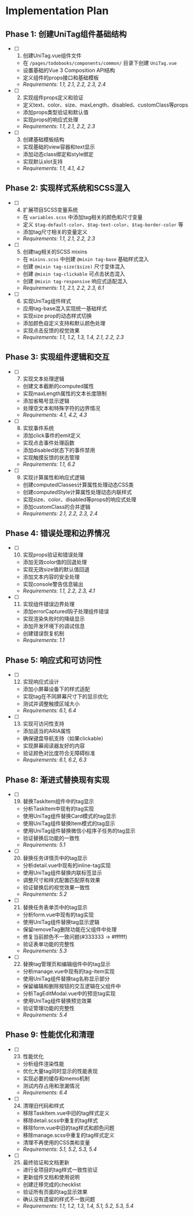 # Implementation Plan

## Phase 1: 创建UniTag组件基础结构

- [ ] 1. 创建UniTag.vue组件文件
  - 在 `/pages/todobooks/components/common/` 目录下创建 `UniTag.vue`
  - 设置基础的Vue 3 Composition API结构
  - 定义组件的props接口和基础模板
  - _Requirements: 1.1, 2.1, 2.2, 2.3, 2.4_

- [ ] 2. 实现组件props定义和验证
  - 定义text、color、size、maxLength、disabled、customClass等props
  - 添加props类型验证和默认值
  - 实现props的响应式处理
  - _Requirements: 1.1, 2.1, 2.2, 2.3_

- [ ] 3. 创建基础模板结构
  - 实现基础的view容器和text显示
  - 添加动态class绑定和style绑定
  - 实现默认slot支持
  - _Requirements: 1.1, 4.1, 4.2_

## Phase 2: 实现样式系统和SCSS混入

- [ ] 4. 扩展项目SCSS变量系统
  - 在 `variables.scss` 中添加tag相关的颜色和尺寸变量
  - 定义 `$tag-default-color`、`$tag-text-color`、`$tag-border-color` 等
  - 添加tag尺寸相关的变量定义
  - _Requirements: 1.1, 2.1, 2.2, 2.3_

- [ ] 5. 创建tag相关的SCSS mixins
  - 在 `mixins.scss` 中创建 `@mixin tag-base` 基础样式混入
  - 创建 `@mixin tag-size($size)` 尺寸变体混入  
  - 创建 `@mixin tag-clickable` 可点击状态混入
  - 创建 `@mixin tag-responsive` 响应式适配混入
  - _Requirements: 1.1, 2.1, 2.2, 2.3, 6.1_

- [ ] 6. 实现UniTag组件样式
  - 应用tag-base混入实现统一基础样式
  - 实现size prop的动态样式切换
  - 添加颜色自定义支持和默认颜色处理
  - 实现点击反馈的视觉效果
  - _Requirements: 1.1, 1.2, 1.3, 1.4, 2.1, 2.2, 2.3_

## Phase 3: 实现组件逻辑和交互

- [ ] 7. 实现文本处理逻辑
  - 创建文本截断的computed属性
  - 实现maxLength属性的文本长度限制
  - 添加省略号显示逻辑
  - 处理空文本和特殊字符的边界情况
  - _Requirements: 4.1, 4.2, 4.3_

- [ ] 8. 实现事件系统
  - 添加click事件的emit定义
  - 实现点击事件处理函数
  - 添加disabled状态下的事件禁用
  - 实现触摸反馈的状态管理
  - _Requirements: 1.1, 6.2_

- [ ] 9. 实现计算属性和响应式逻辑
  - 创建computedClasses计算属性处理动态CSS类
  - 创建computedStyle计算属性处理动态内联样式
  - 实现size、color、disabled等props的响应式处理
  - 添加customClass的合并逻辑
  - _Requirements: 2.1, 2.2, 2.3, 2.4_

## Phase 4: 错误处理和边界情况

- [ ] 10. 实现props验证和错误处理
  - 添加无效color值的回退处理
  - 实现无效size值的默认值回退
  - 添加文本内容的安全处理
  - 实现console警告信息输出
  - _Requirements: 1.1, 2.2, 2.3, 4.1_

- [ ] 11. 实现组件错误边界处理
  - 添加errorCaptured钩子处理组件错误
  - 实现渲染失败时的降级显示
  - 添加开发环境下的调试信息
  - 创建错误恢复机制
  - _Requirements: 1.1_

## Phase 5: 响应式和可访问性

- [ ] 12. 实现响应式设计
  - 添加小屏幕设备下的样式适配
  - 实现tag在不同屏幕尺寸下的显示优化
  - 测试并调整触摸区域大小
  - _Requirements: 6.1, 6.4_

- [ ] 13. 实现可访问性支持
  - 添加适当的ARIA属性
  - 确保键盘导航支持（如果clickable）
  - 实现屏幕阅读器友好的内容
  - 验证颜色对比度符合无障碍标准
  - _Requirements: 6.1, 6.2, 6.3_


## Phase 8: 渐进式替换现有实现

- [ ] 19. 替换TaskItem组件中的tag显示
  - 分析TaskItem中现有的tag实现
  - 使用UniTag组件替换Card模式的tag显示
  - 使用UniTag组件替换Item模式的tag显示
  - 使用UniTag组件替换微信小程序子任务的tag显示
  - 验证替换后功能的一致性
  - _Requirements: 5.1_

- [ ] 20. 替换任务详情页中的tag显示
  - 分析detail.vue中现有的inline-tag实现
  - 使用UniTag组件替换内联标签显示
  - 调整尺寸和样式配置匹配原有效果
  - 验证替换后的视觉效果一致性
  - _Requirements: 5.2_

- [ ] 21. 替换任务表单页中的tag显示
  - 分析form.vue中现有的tag实现
  - 使用UniTag组件替换tag显示逻辑
  - 保留removeTag删除功能在父组件中处理
  - 修复当前颜色不一致问题(#333333 -> #ffffff)
  - 验证表单功能的完整性
  - _Requirements: 5.3_

- [ ] 22. 替换tag管理页和编辑组件中的tag显示
  - 分析manage.vue中现有的tag-item实现
  - 使用UniTag组件替换tag名称显示部分
  - 保留编辑和删除按钮的交互逻辑在父组件中
  - 分析TagEditModal.vue中的预览tag实现
  - 使用UniTag组件替换预览效果
  - 验证管理功能的完整性
  - _Requirements: 5.4_

## Phase 9: 性能优化和清理

- [ ] 23. 性能优化
  - 分析组件渲染性能
  - 优化大量tag同时显示的性能表现
  - 实现必要的缓存和memo机制
  - 测试内存占用和泄漏情况
  - _Requirements: 6.4_

- [ ] 24. 清理旧代码和样式
  - 移除TaskItem.vue中旧的tag样式定义
  - 移除detail.scss中重复的tag样式
  - 移除form.vue中旧的tag样式和颜色问题
  - 移除manage.scss中重复的tag样式定义
  - 清理不再使用的CSS类和变量
  - _Requirements: 5.1, 5.2, 5.3, 5.4_

- [ ] 25. 最终验证和文档更新
  - 进行全项目的tag样式一致性验证
  - 更新组件文档和使用说明
  - 创建迁移完成的checklist
  - 验证所有页面的tag显示效果
  - 确认没有遗留的样式不一致问题
  - _Requirements: 1.1, 1.2, 1.3, 1.4, 5.1, 5.2, 5.3, 5.4_